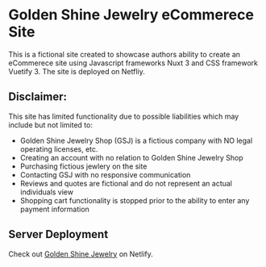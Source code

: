 # Golden Shine Jewelry eCommerece Site

This is a fictional site created to showcase authors ability to create an eCommerece site using Javascript frameworks Nuxt 3 and CSS framework Vuetify 3. The site is deployed on Netfliy.

## Disclaimer:

This site has limited functionality due to possible liabilities which may include but not limited to:

- Golden Shine Jewelry Shop (GSJ) is a fictious company with NO legal operating licenses, etc.
- Creating an account with no relation to Golden Shine Jewelry Shop
- Purchasing fictious jewlery on the site
- Contacting GSJ with no responsive communication
- Reviews and quotes are fictional and do not represent an actual individuals view
- Shopping cart functionality is stopped prior to the ability to enter any payment information 

## Server Deployment

Check out [Golden Shine Jewelry](https://golden-shine-jewelry.netlify.app/) on Netlify.
